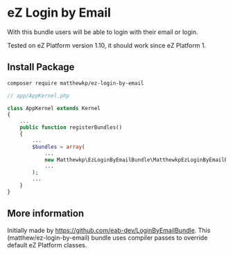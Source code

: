 # eZ Login by Email
With this bundle users will be able to login with their email or login.

Tested on eZ Platform version 1.10, it should work since eZ Platform 1.
## Install Package
```bash
composer require matthewkp/ez-login-by-email
```

```php
// app/AppKernel.php

class AppKernel extends Kernel
{
    ...
    public function registerBundles()
    {
        ...
        $bundles = array(
            ...
            new Matthewkp\EzLoginByEmailBundle\MatthewkpEzLoginByEmailBundle(),
            ...
        );
        ...
    }
}
```

## More information
Initially made by https://github.com/eab-dev/LoginByEmailBundle. This (matthew/ez-login-by-email) bundle uses compiler passes to override default eZ Platform classes.

